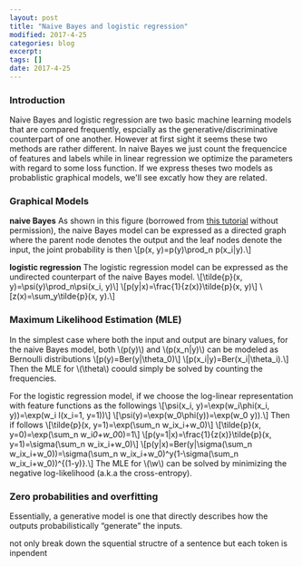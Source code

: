 ```yaml
---
layout: post
title: "Naive Bayes and logistic regression"
modified: 2017-4-25
categories: blog
excerpt:
tags: []
date: 2017-4-25
---
```


### Introduction
Naive Bayes and logistic regression are two basic machine learning models that are compared frequently, 
espcially as the generative/discriminative counterpart of one another. 
However at first sight it seems these two methods are rather different. 
In naive Bayes we just count the frequencice of features and labels while in linear regression we optimize the parameters with regard to some loss function. 
If we express theses two models as probablistic graphical models, we'll see excatly how they are related.

### Graphical Models
**naive Bayes**
As shown in this figure (borrowed from [this tutorial](http://people.cs.umass.edu/~mccallum/papers/crf-tutorial.pdf) without permission),
the naive Bayes model can be expressed as a directed graph where the parent node denotes the output and the leaf nodes denote the input,
the joint probability is then 
\\[p(x, y)=p(y)\prod_n p(x_i|y).\\]

**logistic regression**
The logistic regression model can be expressed as the undirected counterpart of the naive Bayes model.
\\[\tilde{p}(x, y)=\psi(y)\prod_n\psi(x_i, y)\\]
\\[p(y|x)=\frac{1}{z(x)}\tilde{p}(x, y)\\]
\\[z(x)=\sum_y\tilde{p}(x, y).\\]

### Maximum Likelihood Estimation (MLE)
In the simplest case where both the input and output are binary values, for the naive Bayes model, 
both \\(p(y)\\) and \\(p(x_n|y)\\) can be modeled as Bernoulli distributions 
\\[p(y)=Ber(y|\theta_0)\\]
\\[p(x_i|y)=Ber(x_i|\theta_i).\\]
Then the MLE for \\(\theta\\) coould simply be solved by counting the frequencies.

For the logistic regression model, if we choose the log-linear representation with feature functions as the followings
\\[\psi(x_i, y)=\exp(w_i\phi(x_i, y))=\exp(w_i I(x_i=1, y=1))\\]
\\[\psi(y)=\exp(w_0\phi(y))=\exp(w_0 y)).\\]
Then if follows
\\[\tilde{p}(x, y=1)=\exp(\sum_n w_ix_i+w_0)\\]
\\[\tilde{p}(x, y=0)=\exp(\sum_n w_i*0+w_0*0)=1\\]
\\[p(y=1|x)=\frac{1}{z(x)}\tilde{p}(x, y=1)=\sigma(\sum_n w_ix_i+w_0)\\]
\\[p(y|x)=Ber(y|\sigma(\sum_n w_ix_i+w_0))=\sigma(\sum_n w_ix_i+w_0)^y(1-\sigma(\sum_n w_ix_i+w_0))^{(1-y)}.\\]
The MLE for \\(\w\\) can be solved by minimizing the negative log-likelihood (a.k.a the cross-entropy).



### Zero probabilities and overfitting

Essentially, a generative model is one that directly describes how
the outputs probabilistically “generate” the inputs.

not only break down the squential structre of a sentence but each token is inpendent
